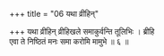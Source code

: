 +++
title = "06 यथा व्रीहिन्"

+++
यथा व्रीहिन् व्रीहिखले समाकुर्वन्ति तूलिभिः । ब्रीहि  
एवा ते निष्ठितं मनः समा करोमि मामुभे ॥ ६ ॥